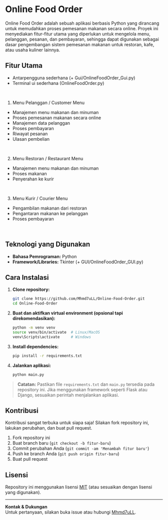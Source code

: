 # Online Food Order

Online Food Order adalah sebuah aplikasi berbasis Python yang dirancang untuk memudahkan proses pemesanan makanan secara online. Proyek ini menyediakan fitur-fitur utama yang diperlukan untuk mengelola menu, pelanggan, pesanan, dan pembayaran, sehingga dapat digunakan sebagai dasar pengembangan sistem pemesanan makanan untuk restoran, kafe, atau usaha kuliner lainnya.

## Fitur Utama
- Antarpengguna sederhana (+ Gui/OnlineFoodOrder_Gui.py)
- Terminal ui sederhana (OnlineFoodOrder.py)
<br>

1. Menu Pelanggan / Customer Menu
- Manajemen menu makanan dan minuman
- Proses pemesanan makanan secara online
- Manajemen data pelanggan
- Proses pembayaran
- Riwayat pesanan
- Ulasan pembelian
<br>

2. Menu Restoran / Restaurant Menu
- Manajemen menu makanan dan minuman
- Proses makanan
- Penyerahan ke kurir
<br>

3. Menu Kurir / Courier Menu
- Pengambilan makanan dari restoran
- Pengantaran makanan ke pelanggan
- Proses pembayaran
<br>

## Teknologi yang Digunakan

- **Bahasa Pemrograman:** Python
- **Framework/Libraries:** Tkinter (+ GUI/OnlineFoodOrder_GUI.py)

## Cara Instalasi

1. **Clone repository:**
   ```bash
   git clone https://github.com/Mhmd7uLL/Online-Food-Order.git
   cd Online-Food-Order
   ```

2. **Buat dan aktifkan virtual environment (opsional tapi direkomendasikan):**
   ```bash
   python -m venv venv
   source venv/bin/activate  # Linux/MacOS
   venv\Scripts\activate     # Windows
   ```

3. **Install dependencies:**
   ```bash
   pip install -r requirements.txt
   ```

4. **Jalankan aplikasi:**
   ```bash
   python main.py
   ```

> **Catatan:** Pastikan file `requirements.txt` dan `main.py` tersedia pada repository ini. Jika menggunakan framework seperti Flask atau Django, sesuaikan perintah menjalankan aplikasi.

## Kontribusi

Kontribusi sangat terbuka untuk siapa saja! Silakan fork repository ini, lakukan perubahan, dan buat pull request.

1. Fork repository ini
2. Buat branch baru (`git checkout -b fitur-baru`)
3. Commit perubahan Anda (`git commit -am 'Menambah fitur baru'`)
4. Push ke branch Anda (`git push origin fitur-baru`)
5. Buat pull request

## Lisensi

Repository ini menggunakan lisensi [MIT](LICENSE) (atau sesuaikan dengan lisensi yang digunakan).

---

**Kontak & Dukungan**  
Untuk pertanyaan, silakan buka issue atau hubungi [Mhmd7uLL](https://github.com/Mhmd7uLL).
